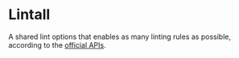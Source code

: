 # Lintall

A shared lint options that enables as many linting rules as possible,
according to the [official APIs](https://dart.dev/tools/linter-rules).
